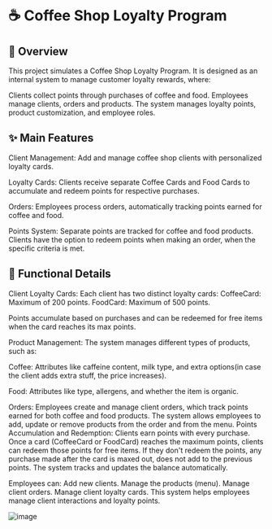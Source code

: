 # ☕ Coffee Shop Loyalty Program

## 📝 Overview

This project simulates a Coffee Shop Loyalty Program. It is designed as an internal system to manage customer loyalty rewards, where:

Clients collect points through purchases of coffee and food.
Employees manage clients, orders and products.
The system manages loyalty points, product customization, and employee roles.

## ✨ Main Features

Client Management: Add and manage coffee shop clients with personalized loyalty cards.

Loyalty Cards: Clients receive separate Coffee Cards and Food Cards to accumulate and redeem points for respective purchases.

Orders: Employees process orders, automatically tracking points earned for coffee and food.

Points System: Separate points are tracked for coffee and food products. Clients have the option to redeem points when making an order, when the specific criteria is met.

## 🔧 Functional Details

Client Loyalty Cards:
Each client has two distinct loyalty cards:
CoffeeCard: Maximum of 200 points.
FoodCard: Maximum of 500 points.

Points accumulate based on purchases and can be redeemed for free items when the card reaches its max points.

Product Management:
The system manages different types of products, such as:

Coffee: Attributes like caffeine content, milk type, and extra options(in case the client adds extra stuff, the price increases).

Food: Attributes like type, allergens, and whether the item is organic.

Orders:
Employees create and manage client orders, which track points earned for both coffee and food products. The system allows employees to add, update or remove products from the order and from the menu.
Points Accumulation and Redemption:
Clients earn points with every purchase. Once a card (CoffeeCard or FoodCard) reaches the maximum points, clients can redeem those points for free items. If they don't redeem the points, any purchase made after the card is maxed out, does not add to the previous points. The system tracks and updates the balance automatically.

Employees can:
Add new clients.
Manage the products (menu).
Manage client orders.
Manage client loyalty cards.
This system helps employees manage client interactions and loyalty points.

![image](https://github.com/user-attachments/assets/de25339a-6a17-48cb-9edd-d1e9d7342dda)

